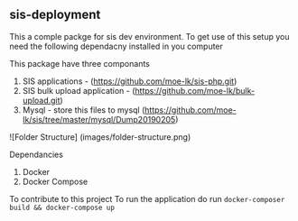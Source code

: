 ## sis-deployment
This a comple packge for sis dev environment. To get use of this setup you need the following dependacny installed in you computer

This package have three componants

1. SIS applications -   (https://github.com/moe-lk/sis-php.git) 
2. SIS bulk upload application - (https://github.com/moe-lk/bulk-upload.git)
3. Mysql - store this files to mysql (https://github.com/moe-lk/sis/tree/master/mysql/Dump20190205)

![Folder Structure] (images/folder-structure.png)

Dependancies 
1. Docker
2. Docker Compose

To contribute to this project 
To run the application do run `docker-composer build && docker-compose up`
